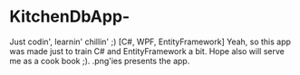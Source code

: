 # KitchenDbApp-
Just codin', learnin' chillin' ;) [C#, WPF, EntityFramework]
Yeah, so this app was made just to train C# and EntityFramework a bit.
Hope also will serve me as a cook book ;).
.png'ies presents the app.
